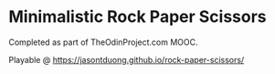# Minimalistic Rock Paper Scissors
Completed as part of TheOdinProject.com MOOC.

Playable @ https://jasontduong.github.io/rock-paper-scissors/


